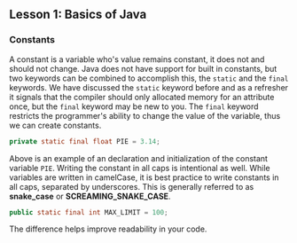 ## Lesson 1: Basics of Java

### Constants

A constant is a variable who's value remains constant, it does not and should not change. Java does not have support for built in constants, but two keywords can be combined to accomplish this, the `static` and the `final` keywords. We have discussed the `static` keyword before and as a refresher it signals that the compiler should only allocated memory for an attribute once, but the `final` keyword may be new to you. The `final` keyword restricts the programmer's ability to change the value of the variable, thus we can create constants. 

```java
private static final float PIE = 3.14;
```

Above is an example of an declaration and initialization of the constant variable `PIE`.  Writing the constant in all caps is intentional as well. While variables are written in camelCase, it is best practice to write constants in all caps, separated by underscores. This is generally referred to as **snake_case** or **SCREAMING_SNAKE_CASE**. 

```java
public static final int MAX_LIMIT = 100;
```

The difference helps improve readability in your code. 


